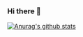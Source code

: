 ### Hi there 👋

[![Anurag's github stats](https://github-readme-stats.vercel.app/api?username=jdi022222)](https://github.com/anuraghazra/github-readme-stats)

<!--
**jdi022222/jdi022222** is a ✨ _special_ ✨ repository because its `README.md` (this file) appears on your GitHub profile.


Here are some ideas to get you started:

- 🔭 I’m currently working on ...
- 🌱 I’m currently learning ...
- 👯 I’m looking to collaborate on ...
- 🤔 I’m looking for help with ...
- 💬 Ask me about ...
- 📫 How to reach me: ...
- 😄 Pronouns: ...
- ⚡ Fun fact: ...
-->
